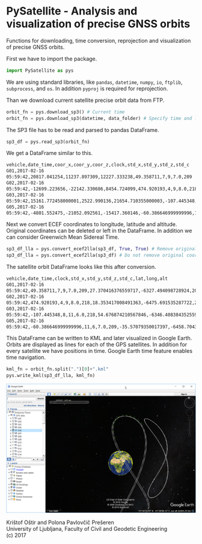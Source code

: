 # PySatellite - Analysis and visualization of precise GNSS orbits

Functions for downloading, time conversion, reprojection and visualization of precise GNSS orbits.

First we have to import the package.
```python
import PySatellite as pys
```

We are using standard libraries, like `pandas`, `datetime`, `numpy`, `io`, `ftplib`, `subprocess`, and `os`. In addition `pyproj` is required for reprojection.

Than we download current satellite precise orbit data from FTP.
```python
orbit_fn = pys.download_sp3() # Current time
orbit_fn = pys.download_sp3(datetime, data_folder) # Specify time and location
```

The SP3 file has to be read and parsed to pandas DataFrame.
```python
sp3_df = pys.read_sp3(orbit_fn)
```

We get a DataFrame similar to this.
```
vehicle,date_time,coor_x,coor_y,coor_z,clock,std_x,std_y,std_z,std_c
G01,2017-02-16 05:59:42,20817.041254,11237.897309,12227.333238,49.358711,7,9,7.0,209
G02,2017-02-16 05:59:42,-12699.223656,-22142.330686,8454.724099,474.920193,4,9,8.0,218
G03,2017-02-16 05:59:42,15161.772458000001,2522.990136,21654.710355000003,-107.445348,8,11,6.0,218
G05,2017-02-16 05:59:42,-4801.552475,-21052.092561,-15417.360146,-60.386646999999996,11,6,7.0,209
```

Next we convert ECEF coordinates to longitude, latitude and altitude. Original coordinates can be deleted or left in the DataFrame. In addition we can consider Greenwich Mean Sidereal Time.
```python
sp3_df_lla = pys.convert_ecef2lla(sp3_df, True, True) # Remove original coordinates, consider GMST
sp3_df_lla = pys.convert_ecef2lla(sp3_df) # Do not remove original coordinates, do not consider GMST, default
```

The satellite orbit DataFrame looks like this after conversion.
```
vehicle,date_time,clock,std_x,std_y,std_z,std_c,lat,long,alt
G01,2017-02-16 05:59:42,49.358711,7,9,7.0,209,27.370416376559717,-6327.494098728924,20256.18947880152
G02,2017-02-16 05:59:42,474.920193,4,9,8.0,218,18.353417008491363,-6475.691535287722,20513.295509668373
G03,2017-02-16 05:59:42,-107.445348,8,11,6.0,218,54.676874210567846,-6346.408384352559,20191.144848877248
G05,2017-02-16 05:59:42,-60.386646999999996,11,6,7.0,209,-35.57079350017397,-6458.704318969671,20160.960582937056
```

This DataFrame can be written to KML and later visualized in Google Earth. Orbits are displayed as lines for each of the GPS satellites. In addition for every satellite we have positions in time. Google Earth time feature enables time navigation.
```python
kml_fn = orbit_fn.split(".")[0]+".kml"
pys.write_kml(sp3_df_lla, kml_fn)
```

![Google Earth Orbits](Docs/ge_orbits.png)

Krištof Oštir and Polona Pavlovčič Prešeren  
University of Ljubljana, Faculty of Civil and Geodetic Engineering  
(c) 2017

